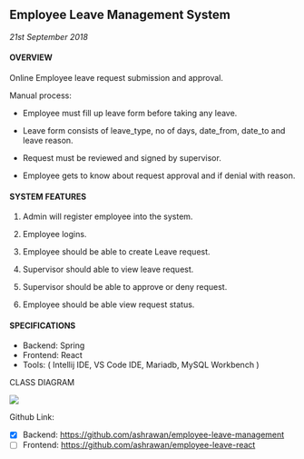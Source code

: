 ## Employee Leave Management System

*21st September 2018*

#### OVERVIEW

Online Employee leave request submission and approval.

Manual process:

-   Employee must fill up leave form before taking any leave.
    
-   Leave form consists of leave_type, no of days, date_from, date_to and leave reason.
    
-   Request must be reviewed and signed by supervisor.
    
-   Employee gets to know about request approval and if denial with reason.
    

#### SYSTEM FEATURES

1.  Admin will register employee into the system.
    
2.  Employee logins.
    
3.  Employee should be able to create Leave request.
    
4.  Supervisor should able to view leave request.
    
5.  Supervisor should be able to approve or deny request.
    
6.  Employee should be able view request status.
    

#### SPECIFICATIONS

- Backend: Spring
- Frontend: React
- Tools: ( Intellij IDE, VS Code IDE, Mariadb, MySQL Workbench )

CLASS DIAGRAM

 
  
![](https://lh5.googleusercontent.com/0C47jvj4Cbc2u9H4ekCiepo51G-VVNo2IZ0qySkt206x3ig_MTAYcjPdEYAdOfCoP-7tr2M0uKrpYHJOkOKPQjS4SyQgcsKDQkl0uNp9PHxV2A8Vu1DWHcdTvFjmWXMzFZaI9kmR)  
 
 
 Github Link:
- [x] Backend: https://github.com/ashrawan/employee-leave-management
- [ ] Frontend: https://github.com/ashrawan/employee-leave-react
